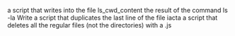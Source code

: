  a script that writes into the file ls_cwd_content the result of the command ls -la
Write a script that duplicates the last line of the file iacta
a script that deletes all the regular files (not the directories) with a .js
